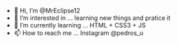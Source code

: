 - 👋 Hi, I’m @MrEclipse12
- 👀 I’m interested in ... learning new things and pratice it
- 🌱 I’m currently learning ... HTML + CSS3 + JS
- 📫 How to reach me ... Instagram @pedros_u

<!---
MrEclipse12/MrEclipse12 is a ✨ special ✨ repository because its `README.md` (this file) appears on your GitHub profile.
You can click the Preview link to take a look at your changes.
--->
